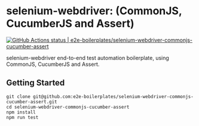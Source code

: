 # selenium-webdriver: (CommonJS, CucumberJS and Assert)

[![GitHub Actions status | e2e-boilerplates/selenium-webdriver-commonjs-cucumber-assert](https://github.com/e2e-boilerplates/selenium-webdriver-commonjs-cucumber-assert/workflows/selenium-webdriver-commonjs-cucumber-assert/badge.svg)](https://github.com/e2e-boilerplates/selenium-webdriver-commonjs-cucumber-assert/actions?workflow=selenium-webdriver-commonjs-cucumber-assert)

selenium-webdriver end-to-end test automation boilerplate, using CommonJS, CucumberJS and Assert.

## Getting Started

    git clone git@github.com:e2e-boilerplates/selenium-webdriver-commonjs-cucumber-assert.git
    cd selenium-webdriver-commonjs-cucumber-assert
    npm install
    npm run test
